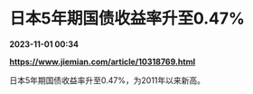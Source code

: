 # 日本5年期国债收益率升至0.47%

**2023-11-01 00:34**

**https://www.jiemian.com/article/10318769.html**

日本5年期国债收益率升至0.47%，为2011年以来新高。